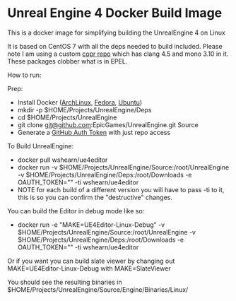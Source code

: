 Unreal Engine 4 Docker Build Image
=========

This is a docker image for simplifying building the UnrealEngine 4 on Linux

It is based on CentOS 7 with all the deps needed to build included. Please note
I am using a custom [copr repo] which has clang 4.5 and mono 3.10 in it. These
packages clobber what is in EPEL.

How to run:

Prep:

 - Install Docker ([ArchLinux], [Fedora], [Ubuntu])
 - mkdir -p $HOME/Projects/UnrealEngine/Deps
 - cd $HOME/Projects/UnrealEngine
 - git clone git@github.com:EpicGames/UnrealEngine.git Source
 - Generate a [GitHub Auth Token] with just repo access

To Build UnrealEngine:

 - docker pull wshearn/ue4editor
 - docker run -v $HOME/Projects/UnrealEngine/Source:/root/UnrealEngine -v $HOME/Projects/UnrealEngine/Deps:/root/Downloads -e OAUTH_TOKEN="<generated github token here>" -ti wshearn/ue4editor
 - NOTE for each build of a different version you will have to pass -ti to it, this is so you can confirm the "destructive" changes.

You can build the Editor in debug mode like so:

 - docker run -e "MAKE=UE4Editor-Linux-Debug" -v $HOME/Projects/UnrealEngine/Source:/root/UnrealEngine -v $HOME/Projects/UnrealEngine/Deps:/root/Downloads -e OAUTH_TOKEN="<generated github token here>" -ti wshearn/ue4editor

Or if you want you can build slate viewer by changing out MAKE=UE4Editor-Linux-Debug with MAKE=SlateViewer

You should see the resulting binaries in $HOME/Projects/UnrealEngine/Source/Engine/Binaries/Linux/

[copr repo]: https://copr.fedoraproject.org/coprs/jknife/ue4deps/
[ArchLinux]: https://wiki.archlinux.org/index.php/Docker
[Fedora]: http://docs.docker.com/installation/fedora/
[Ubuntu]: http://docs.docker.com/installation/ubuntulinux/
[GitHub Auth Token]: https://github.com/settings/tokens/new
